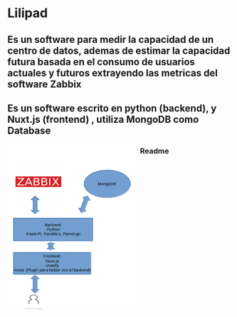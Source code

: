 # Lilipad #

## Es un software para medir la capacidad de un centro de datos, ademas de estimar la capacidad futura basada en el consumo de usuarios actuales y futuros extrayendo las metricas del software Zabbix ##
## Es un software escrito en python (backend), y Nuxt.js (frontend) , utiliza MongoDB como Database ##
<img src="./src/Lilipad.png"
     style="float: left; margin-right: 10px;" />
### Readme ###